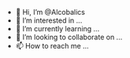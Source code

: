 - 👋 Hi, I’m @Alcobalics
- 👀 I’m interested in ...
- 🌱 I’m currently learning ...
- 💞️ I’m looking to collaborate on ...
- 📫 How to reach me ...

<!---
Alcobalics/Alcobalics is a ✨ special ✨ repository because its `README.md` (this file) appears on your GitHub profile.
You can click the Preview link to take a look at your changes.
--->
